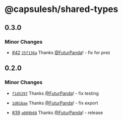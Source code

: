 # @capsulesh/shared-types

## 0.3.0

### Minor Changes

- [#42](https://github.com/FuturPanda/capsule/pull/42) [`25f136a`](https://github.com/FuturPanda/capsule/commit/25f136aa2d76313d231818f2ec25f1553735b611) Thanks [@FuturPanda](https://github.com/FuturPanda)! - fix for prez

## 0.2.0

### Minor Changes

- [`f1d5297`](https://github.com/FuturPanda/capsule/commit/f1d5297acec2f3331bfb268cf36e565cf93d8593) Thanks [@FuturPanda](https://github.com/FuturPanda)! - fix testing

- [`1d016ae`](https://github.com/FuturPanda/capsule/commit/1d016ae6733cc9d215220be8e2bb6fe2c70ad346) Thanks [@FuturPanda](https://github.com/FuturPanda)! - fix export

- [#39](https://github.com/FuturPanda/capsule/pull/39) [`a009b68`](https://github.com/FuturPanda/capsule/commit/a009b68bbce913d6f98d4ac95c16ad446e931fb0) Thanks [@FuturPanda](https://github.com/FuturPanda)! - release
